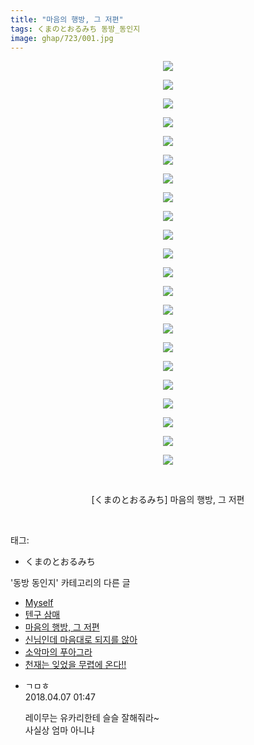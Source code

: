 ```yaml
---
title: "마음의 행방, 그 저편"
tags: くまのとおるみち 동방_동인지
image: ghap/723/001.jpg
---
```

<div class="article">
<p style="text-align: center; clear: none; float: none;"><img src="{{ site.nasurl }}/ghap/723/001.jpg"/></p>
<p style="text-align: center; clear: none; float: none;"><img src="{{ site.nasurl }}/ghap/723/002.jpg"/></p>
<p style="text-align: center; clear: none; float: none;"><img src="{{ site.nasurl }}/ghap/723/003.jpg"/></p>
<p style="text-align: center; clear: none; float: none;"><img src="{{ site.nasurl }}/ghap/723/004.jpg"/></p>
<p style="text-align: center; clear: none; float: none;"><img src="{{ site.nasurl }}/ghap/723/005.jpg"/></p>
<p style="text-align: center; clear: none; float: none;"><img src="{{ site.nasurl }}/ghap/723/006.jpg"/></p>
<p style="text-align: center; clear: none; float: none;"><img src="{{ site.nasurl }}/ghap/723/007.jpg"/></p>
<p style="text-align: center; clear: none; float: none;"><img src="{{ site.nasurl }}/ghap/723/008.jpg"/></p>
<p style="text-align: center; clear: none; float: none;"><img src="{{ site.nasurl }}/ghap/723/009.jpg"/></p>
<p style="text-align: center; clear: none; float: none;"><img src="{{ site.nasurl }}/ghap/723/010.jpg"/></p>
<p style="text-align: center; clear: none; float: none;"><img src="{{ site.nasurl }}/ghap/723/011.jpg"/></p>
<p style="text-align: center; clear: none; float: none;"><img src="{{ site.nasurl }}/ghap/723/012.jpg"/></p>
<p style="text-align: center; clear: none; float: none;"><img src="{{ site.nasurl }}/ghap/723/013.jpg"/></p>
<p style="text-align: center; clear: none; float: none;"><img src="{{ site.nasurl }}/ghap/723/014.jpg"/></p>
<p style="text-align: center; clear: none; float: none;"><img src="{{ site.nasurl }}/ghap/723/015.jpg"/></p>
<p style="text-align: center; clear: none; float: none;"><img src="{{ site.nasurl }}/ghap/723/016.jpg"/></p>
<p style="text-align: center; clear: none; float: none;"><img src="{{ site.nasurl }}/ghap/723/017.jpg"/></p>
<p style="text-align: center; clear: none; float: none;"><img src="{{ site.nasurl }}/ghap/723/018.jpg"/></p>
<p style="text-align: center; clear: none; float: none;"><img src="{{ site.nasurl }}/ghap/723/019.jpg"/></p>
<p style="text-align: center; clear: none; float: none;"><img src="{{ site.nasurl }}/ghap/723/020.jpg"/></p>
<p style="text-align: center; clear: none; float: none;"><img src="{{ site.nasurl }}/ghap/723/021.jpg"/></p>
<p style="text-align: center; clear: none; float: none;"><img src="{{ site.nasurl }}/ghap/723/022.jpg"/></p>
<p style="text-align: center; clear: none; float: none;"><br/></p>
<p style="text-align: center; clear: none; float: none;">[くまのとおるみち] 마음의 행방, 그 저편</p>
<p><br/></p>
</div><div class="tagTrail">
<p>태그: </p>
<ul>
<li>くまのとおるみち</li>
</ul>
</div><div class="another">
<p>'동방 동인지' 카테고리의 다른 글</p>
<ul>
<li><a href="/2016-07-07-ghap_725">Myself</a></li>
<li><a href="/2016-07-07-ghap_724">텐구 삼매</a></li>
<li><a href="/2016-07-07-ghap_723">마음의 행방, 그 저편</a></li>
<li><a href="/2016-07-07-ghap_722">신님인데 마음대로 되지를 않아</a></li>
<li><a href="/2016-07-07-ghap_721">소악마의 푸아그라</a></li>
<li><a href="/2016-07-07-ghap_720">천재는 잊었을 무렵에 온다!!</a></li>
</ul>
</div><div class="cb_module cb_fluid">
<div class="cb_wrt cb_profile">
<div class="comment">
<ul>
<li class="cb_thumb_off" id="comment15234716">
<div class="cb_comment_area">
<div class="cb_info_area">
<div class="cb_section">
<span class="cb_nick_name">ㄱㅁㅎ</span>
</div>
<div class="cb_section">
<span class="cb_date">2018.04.07 01:47 </span>
</div>
</div>
<div class="cb_dsc_comment">
<p class="cb_dsc">
											레이무는 유카리한테 슬슬 잘해줘라~<br/>
사실상 엄마 아니냐
										</p>
</div>
</div></li>
</ul>
</div>
</div><!-- commentList close -->
</div>